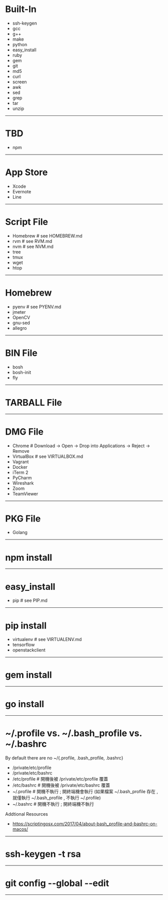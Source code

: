 # Built-In

* ssh-keygen
* gcc
* g++
* make
* python
* easy_install
* ruby
* gem
* git
* md5
* curl
* screen
* awk
* sed
* grep
* tar
* unzip

---

# TBD

* npm

---

# App Store

* Xcode
* Evernote
* Line

---

# Script File

* Homebrew # see HOMEBREW.md
* rvm # see RVM.md
* nvm # see NVM.md
* tree
* tmux
* wget
* htop

---

# Homebrew

* pyenv # see PYENV.md
* jmeter
* OpenCV
* gnu-sed
* allegro

---

# BIN File

* bosh
* bosh-init
* fly

---

# TARBALL File

---

# DMG File

* Chrome # Download -> Open -> Drop into Applications -> Reject -> Remove
* VirtualBox # see VIRTUALBOX.md
* Vagrant
* Docker
* iTerm 2
* PyCharm
* Wireshark
* Zoom
* TeamViewer

---

# PKG File

* Golang

---

# npm install

---

# easy_install

* pip # see PIP.md

---

# pip install

* virtualenv # see VIRTUALENV.md
* tensorflow
* openstackclient

---

# gem install

---

# go install

---

# ~/.profile vs. ~/.bash_profile vs. ~/.bashrc

By default there are no ~/{.profile, .bash_profile, .bashrc}

* /private/etc/profile
* /private/etc/bashrc
* /etc/profile # 開機後被 /private/etc/profile 覆蓋
* /etc/bashrc # 開機後被 /private/etc/bashrc 覆蓋
* ~/.profile # 開機不執行 ; 開終端機會執行 (如果檔案 ~/.bash_profile 存在 , 就僅執行 ~/.bash_profile , 不執行 ~/.profile)
* ~/.bashrc # 開機不執行 ; 開終端機不執行

Addtional Resources

* https://scriptingosx.com/2017/04/about-bash_profile-and-bashrc-on-macos/

---

# ssh-keygen -t rsa

---

# git config --global --edit

---
